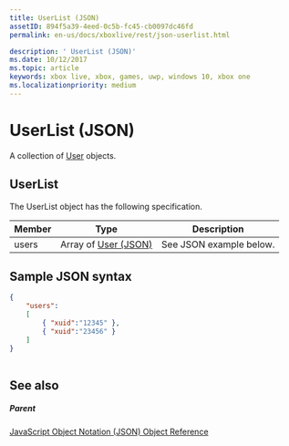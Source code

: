 ```yaml
---
title: UserList (JSON)
assetID: 894f5a39-4eed-0c5b-fc45-cb0097dc46fd
permalink: en-us/docs/xboxlive/rest/json-userlist.html

description: ' UserList (JSON)'
ms.date: 10/12/2017
ms.topic: article
keywords: xbox live, xbox, games, uwp, windows 10, xbox one
ms.localizationpriority: medium
---
```

# UserList (JSON)
A collection of [User](json-user.md) objects. 
<a id="ID4ER"></a>

 
## UserList
 
The UserList object has the following specification.
 
| Member| Type| Description| 
| --- | --- | --- | 
| users| Array of [User (JSON)](json-user.md)| See JSON example below.| 
  
<a id="ID4EPB"></a>

 
## Sample JSON syntax
 

```json
{
    "users":
    [
        { "xuid":"12345" },
        { "xuid":"23456" }
    ] 
}
    
```

  
<a id="ID4EYB"></a>

 
## See also
 
<a id="ID4E1B"></a>

 
##### Parent 

[JavaScript Object Notation (JSON) Object Reference](atoc-xboxlivews-reference-json.md)

   